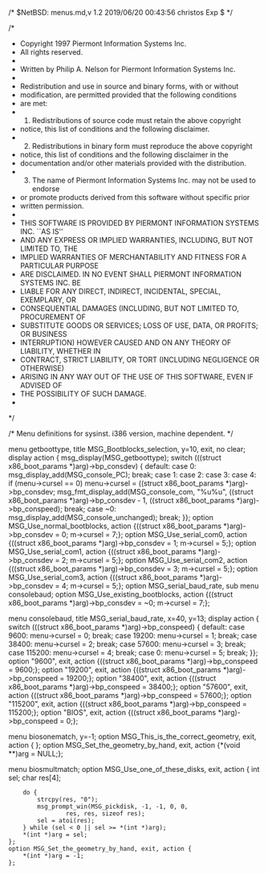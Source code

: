 /*	$NetBSD: menus.md,v 1.2 2019/06/20 00:43:56 christos Exp $	*/

/*
 * Copyright 1997 Piermont Information Systems Inc.
 * All rights reserved.
 *
 * Written by Philip A. Nelson for Piermont Information Systems Inc.
 *
 * Redistribution and use in source and binary forms, with or without
 * modification, are permitted provided that the following conditions
 * are met:
 * 1. Redistributions of source code must retain the above copyright
 *    notice, this list of conditions and the following disclaimer.
 * 2. Redistributions in binary form must reproduce the above copyright
 *    notice, this list of conditions and the following disclaimer in the
 *    documentation and/or other materials provided with the distribution.
 * 3. The name of Piermont Information Systems Inc. may not be used to endorse
 *    or promote products derived from this software without specific prior
 *    written permission.
 *
 * THIS SOFTWARE IS PROVIDED BY PIERMONT INFORMATION SYSTEMS INC. ``AS IS''
 * AND ANY EXPRESS OR IMPLIED WARRANTIES, INCLUDING, BUT NOT LIMITED TO, THE
 * IMPLIED WARRANTIES OF MERCHANTABILITY AND FITNESS FOR A PARTICULAR PURPOSE
 * ARE DISCLAIMED. IN NO EVENT SHALL PIERMONT INFORMATION SYSTEMS INC. BE
 * LIABLE FOR ANY DIRECT, INDIRECT, INCIDENTAL, SPECIAL, EXEMPLARY, OR
 * CONSEQUENTIAL DAMAGES (INCLUDING, BUT NOT LIMITED TO, PROCUREMENT OF
 * SUBSTITUTE GOODS OR SERVICES; LOSS OF USE, DATA, OR PROFITS; OR BUSINESS
 * INTERRUPTION) HOWEVER CAUSED AND ON ANY THEORY OF LIABILITY, WHETHER IN
 * CONTRACT, STRICT LIABILITY, OR TORT (INCLUDING NEGLIGENCE OR OTHERWISE)
 * ARISING IN ANY WAY OUT OF THE USE OF THIS SOFTWARE, EVEN IF ADVISED OF
 * THE POSSIBILITY OF SUCH DAMAGE.
 *
 */

/* Menu definitions for sysinst. i386 version, machine dependent. */

menu getboottype, title MSG_Bootblocks_selection, y=10, exit, no clear;
	display action { msg_display(MSG_getboottype);
		switch (((struct x86_boot_params *)arg)->bp_consdev) {
		default:
		case 0:
			msg_display_add(MSG_console_PC);
			break;
		case 1: case 2: case 3: case 4:
			if (menu->cursel == 0)
			    menu->cursel = ((struct x86_boot_params *)arg)->bp_consdev;
			msg_fmt_display_add(MSG_console_com, "%u%u",
			    ((struct x86_boot_params *)arg)->bp_consdev - 1,
			    ((struct x86_boot_params *)arg)->bp_conspeed);
			break;
		case ~0:
			msg_display_add(MSG_console_unchanged);
			break;
		}};
	option MSG_Use_normal_bootblocks, action
	    {((struct x86_boot_params *)arg)->bp_consdev = 0; m->cursel = 7;};
	option MSG_Use_serial_com0, action
	    {((struct x86_boot_params *)arg)->bp_consdev = 1; m->cursel = 5;};
	option MSG_Use_serial_com1, action
	    {((struct x86_boot_params *)arg)->bp_consdev = 2; m->cursel = 5;};
	option MSG_Use_serial_com2, action
	    {((struct x86_boot_params *)arg)->bp_consdev = 3; m->cursel = 5;};
	option MSG_Use_serial_com3, action
	    {((struct x86_boot_params *)arg)->bp_consdev = 4; m->cursel = 5;};
	option MSG_serial_baud_rate, sub menu consolebaud;
	option MSG_Use_existing_bootblocks, action
	    {((struct x86_boot_params *)arg)->bp_consdev = ~0; m->cursel = 7;};

menu consolebaud, title MSG_serial_baud_rate, x=40, y=13;
	display action {
		switch (((struct x86_boot_params *)arg)->bp_conspeed) {
		default:
		case   9600: menu->cursel = 0; break;
		case  19200: menu->cursel = 1; break;
		case  38400: menu->cursel = 2; break;
		case  57600: menu->cursel = 3; break;
		case 115200: menu->cursel = 4; break;
		case      0: menu->cursel = 5; break;
		}};
	option "9600", exit, action
	    {((struct x86_boot_params *)arg)->bp_conspeed = 9600;};
	option "19200", exit, action
	    {((struct x86_boot_params *)arg)->bp_conspeed = 19200;};
	option "38400", exit, action
	    {((struct x86_boot_params *)arg)->bp_conspeed = 38400;};
	option "57600", exit, action
	    {((struct x86_boot_params *)arg)->bp_conspeed = 57600;};
	option "115200", exit, action
	    {((struct x86_boot_params *)arg)->bp_conspeed = 115200;};
	option "BIOS", exit, action
	    {((struct x86_boot_params *)arg)->bp_conspeed = 0;};

menu biosonematch, y=-1;
	option MSG_This_is_the_correct_geometry, exit, action { };
	option MSG_Set_the_geometry_by_hand, exit, action
	    {*(void **)arg = NULL;};

menu biosmultmatch;
	option MSG_Use_one_of_these_disks, exit, action {
		int sel;
		char res[4];

		do {
			strcpy(res, "0");
			msg_prompt_win(MSG_pickdisk, -1, -1, 0, 0,
					res, res, sizeof res);
			sel = atoi(res);
		} while (sel < 0 || sel >= *(int *)arg);
		*(int *)arg = sel;
	};
	option MSG_Set_the_geometry_by_hand, exit, action {
		*(int *)arg = -1;
	};
